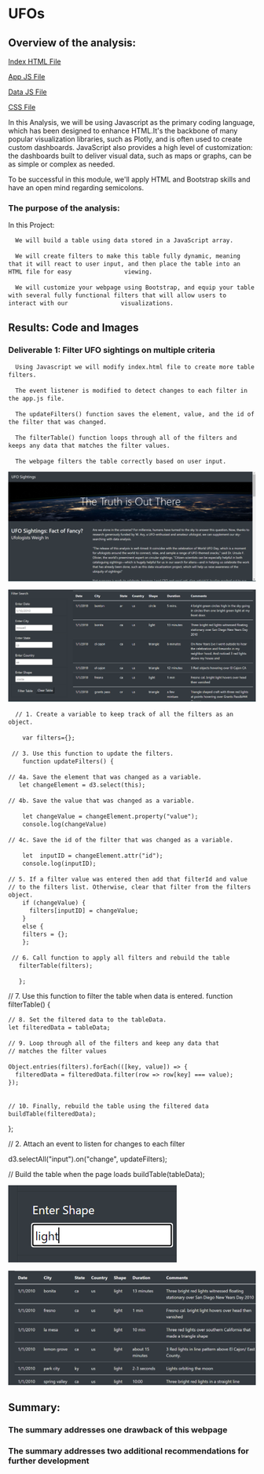 # UFOs
## Overview of the analysis:
[Index HTML File](index.html)

[App JS File](static/js/app.js)

[Data JS File](static/js/data.js)

[CSS File](static/css/style.css)

In this Analysis, we will be using Javascript as the primary coding language, which has been designed to enhance HTML.It's the backbone of many popular visualization libraries, such as Plotly, and is often used to create custom dashboards. JavaScript also provides a high level of customization: the dashboards built to deliver visual data, such as maps or graphs, can be as simple or complex as needed.

To be successful in this module, we'll apply HTML and Bootstrap skills and have an open mind regarding semicolons.

### The purpose of the analysis:
In this Project:

      We will build a table using data stored in a JavaScript array. 
      
      We will create filters to make this table fully dynamic, meaning that it will react to user input, and then place the table into an HTML file for easy               viewing.
      
      We will customize your webpage using Bootstrap, and equip your table with several fully functional filters that will allow users to interact with our               visualizations.
    
## Results: Code and Images
### Deliverable 1: Filter UFO sightings on multiple criteria

      Using Javascript we will modify index.html file to create more table filters.
      
      The event listener is modified to detect changes to each filter in the app.js file.
      
      The updateFilters() function saves the element, value, and the id of the filter that was changed. 
      
      The filterTable() function loops through all of the filters and keeps any data that matches the filter values.
      
      The webpage filters the table correctly based on user input. 
      
 ![Test Image](/Resources/main.png)
    
 ![Test Image](/Resources/filter_Image.png)
 
 
      // 1. Create a variable to keep track of all the filters as an object.

        var filters={};

     // 3. Use this function to update the filters. 
        function updateFilters() {

    // 4a. Save the element that was changed as a variable.
       let changeElement = d3.select(this);

    // 4b. Save the value that was changed as a variable.
    
        let changeValue = changeElement.property("value");
        console.log(changeValue)

    // 4c. Save the id of the filter that was changed as a variable.

        let  inputID = changeElement.attr("id");
        console.log(inputID);

    // 5. If a filter value was entered then add that filterId and value
    // to the filters list. Otherwise, clear that filter from the filters object.
        if (changeValue) {
          filters[inputID] = changeValue;
        } 
        else {
        filters = {};
        };
  
     // 6. Call function to apply all filters and rebuild the table
       filterTable(filters);
  
       };
  
  // 7. Use this function to filter the table when data is entered.
  function filterTable() {
  
    // 8. Set the filtered data to the tableData.
    let filteredData = tableData;
  
    // 9. Loop through all of the filters and keep any data that
    // matches the filter values
    
    Object.entries(filters).forEach(([key, value]) => {
      filteredData = filteredData.filter(row => row[key] === value);
    });
  
  
    // 10. Finally, rebuild the table using the filtered data
    buildTable(filteredData);
  };
  
  // 2. Attach an event to listen for changes to each filter
  
  d3.selectAll("input").on("change", updateFilters);
  
  
  // Build the table when the page loads
  buildTable(tableData);

 
 ![Test Image](/Resources/light.png)
 
 ![Test Image](/Resources/light_search.png)


## Summary:

### The summary addresses one drawback of this webpage 

### The summary addresses two additional recommendations for further development 
